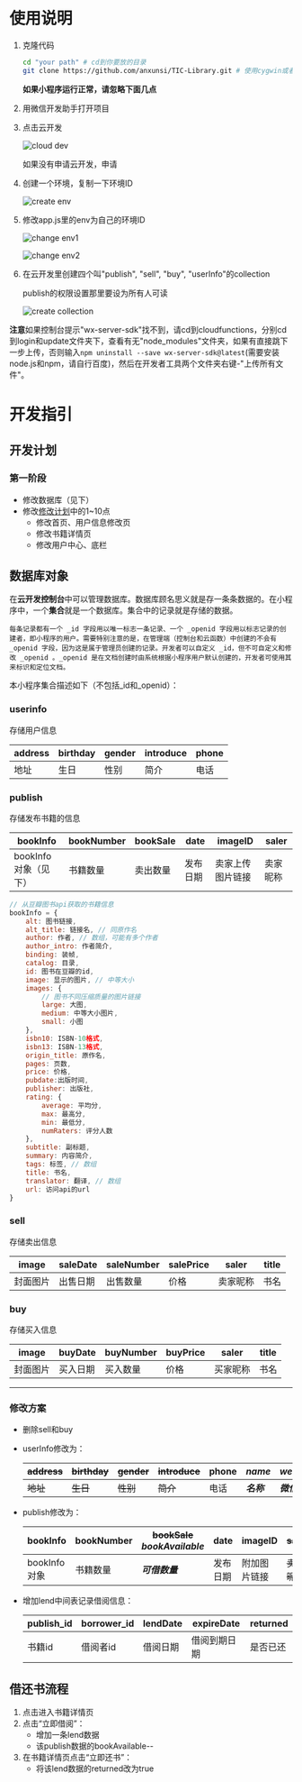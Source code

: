 # 使用说明

1. 克隆代码
    ``` bash
    cd "your path" # cd到你要放的目录
    git clone https://github.com/anxunsi/TIC-Library.git # 使用cygwin或者git bash
    ```
	
	**如果小程序运行正常，请忽略下面几点**
2. 用微信开发助手打开项目
3. 点击云开发

   ![cloud dev](cloud-dev.JPG)

   如果没有申请云开发，申请
4. 创建一个环境，复制一下环境ID
   
   ![create env](create-env.JPG)
5. 修改app.js里的env为自己的环境ID
   
   ![change env1](change-env.JPG)

   ![change env2](env-changed.JPG)
6. 在云开发里创建四个叫"publish", "sell", "buy", "userInfo"的collection

   publish的权限设置那里要设为所有人可读

   ![create collection](create-collection.png)
   
**注意**如果控制台提示"wx-server-sdk"找不到，请cd到cloudfunctions，分别cd到login和update文件夹下，查看有无"node_modules"文件夹，如果有直接跳下一步上传，否则输入```npm uninstall --save wx-server-sdk@latest```(需要安装node.js和npm，请自行百度)，然后在开发者工具两个文件夹右键-"上传所有文件"。

# 开发指引

## 开发计划

### 第一阶段

- 修改数据库（见下）
- 修改[修改计划](https://github.com/anxunsi/TIC-Library/tree/master/modify-plan/README.md)中的1~10点
    - 修改首页、用户信息修改页
    - 修改书籍详情页
    - 修改用户中心、底栏

## 数据库对象

在**云开发控制台**中可以管理数据库。数据库顾名思义就是存一条条数据的。在小程序中，一个**集合**就是一个数据库。集合中的记录就是存储的数据。

    每条记录都有一个 _id 字段用以唯一标志一条记录、一个 _openid 字段用以标志记录的创建者，即小程序的用户。需要特别注意的是，在管理端（控制台和云函数）中创建的不会有 _openid 字段，因为这是属于管理员创建的记录。开发者可以自定义 _id，但不可自定义和修改 _openid 。_openid 是在文档创建时由系统根据小程序用户默认创建的，开发者可使用其来标识和定位文档。

本小程序集合描述如下（不包括_id和_openid）：

### userinfo

存储用户信息

|address|birthday|gender|introduce|phone|
|--|--|--|--|--|
|地址|生日|性别|简介|电话|

### publish

存储发布书籍的信息

|bookInfo|bookNumber|bookSale|date|imageID|saler|
|--|--|--|--|--|--|
|bookInfo对象（见下）|书籍数量|卖出数量|发布日期|卖家上传图片链接|卖家昵称|

```js
// 从豆瓣图书api获取的书籍信息
bookInfo = {
    alt: 图书链接,
    alt_title: 链接名, // 同原作名
    author: 作者, // 数组，可能有多个作者
    author_intro: 作者简介,
    binding: 装帧,
    catalog: 目录,
    id: 图书在豆瓣的id,
    image: 显示的图片, // 中等大小
    images: {
        // 图书不同压缩质量的图片链接
        large: 大图,
        medium: 中等大小图片,
        small: 小图
    },
    isbn10: ISBN-10格式,
    isbn13: ISBN-13格式,
    origin_title: 原作名,
    pages: 页数,
    price: 价格,
    pubdate:出版时间,
    publisher: 出版社,
    rating: {
        average: 平均分,
        max: 最高分,
        min: 最低分,
        numRaters: 评分人数
    },
    subtitle: 副标题,
    summary: 内容简介,
    tags: 标签, // 数组
    title: 书名,
    translator: 翻译, // 数组
    url: 访问api的url
}
```

### sell

存储卖出信息

|image|saleDate|saleNumber|salePrice|saler|title|
|--|--|--|--|--|--|
|封面图片|出售日期|出售数量|价格|卖家昵称|书名|

### buy

存储买入信息

|image|buyDate|buyNumber|buyPrice|saler|title|
|--|--|--|--|--|--|
|封面图片|买入日期|买入数量|价格|买家昵称|书名|

-----

### 修改方案

- 删除sell和buy
- userInfo修改为：

    |~~address~~|~~birthday~~|~~gender~~|~~introduce~~|phone|***name***|***wechat***|
    |--|--|--|--|--|--|--|
    |~~地址~~|~~生日~~|~~性别~~|~~简介~~|电话|***名称***|***微信***|

- publish修改为：

    |bookInfo|bookNumber|~~bookSale~~ ***bookAvailable***|date|imageID|~~saler~~|
    |--|--|--|--|--|--|
    |bookInfo对象|书籍数量|***可借数量***|发布日期|附加图片链接|~~卖家昵称~~|

- 增加lend中间表记录借阅信息：

    |publish_id|borrower_id|lendDate|expireDate|returned|
    |--|--|--|--|--|
    |书籍id|借阅者id|借阅日期|借阅到期日期|是否已还|

## 借还书流程

1. 点击进入书籍详情页
2. 点击“立即借阅”：
    - 增加一条lend数据
    - 该publish数据的bookAvailable--
3. 在书籍详情页点击“立即还书”：
    - 将该lend数据的returned改为true